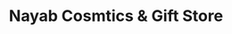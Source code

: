 ---
title: "Nayab Cosmtics & Gift Store"
url: /karachi/nayab-cosmtics-and-gift-store/
shop: general
---